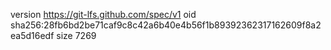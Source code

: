 version https://git-lfs.github.com/spec/v1
oid sha256:28fb6bd2be71caf9c8c42a6b40e4b56f1b89392362317162609f8a2ea5d16edf
size 7269
